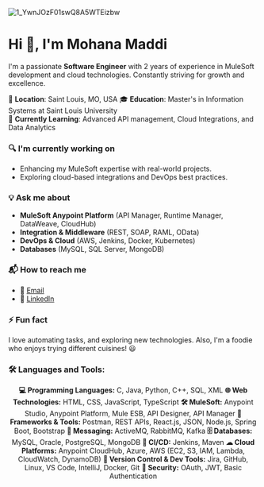 ![1_YwnJOzF01swQ8A5WTEizbw](https://github.com/user-attachments/assets/e2980ec0-9a1c-4194-86e6-6ff347d5c246)

<p align="center">
  <h1>Hi 👋, I'm Mohana Maddi</h1>
</p>


I'm a passionate **Software Engineer** with 2 years of experience in MuleSoft development and cloud technologies. Constantly striving for growth and excellence.

📍 **Location**: Saint Louis, MO, USA 
🎓 **Education**: Master's in Information Systems at Saint Louis University  
🌱 **Currently Learning**: Advanced API management, Cloud Integrations, and Data Analytics  

### 🔍 I'm currently working on  
- Enhancing my MuleSoft expertise with real-world projects.  
- Exploring cloud-based integrations and DevOps best practices.  

### 💡 Ask me about  
- **MuleSoft Anypoint Platform** (API Manager, Runtime Manager, DataWeave, CloudHub)  
- **Integration & Middleware** (REST, SOAP, RAML, OData)  
- **DevOps & Cloud** (AWS, Jenkins, Docker, Kubernetes)  
- **Databases** (MySQL, SQL Server, MongoDB)

### 📬 How to reach me 
- 📧 [Email](mailto:maddimohana@gmail.com)  
- 🔗 [LinkedIn](https://www.linkedin.com/in/mohana-maddi-931bba189/)

### ⚡ Fun fact 
I love automating tasks, and exploring new technologies. Also, I'm a foodie who enjoys trying different cuisines! 😃

### 🛠️ Languages and Tools:
<p align="center">
  <b>💻 Programming Languages:</b> C, Java, Python, C++, SQL, XML  
  <b>🌐 Web Technologies:</b> HTML, CSS, JavaScript, TypeScript  
  <b>🛠 MuleSoft:</b> Anypoint Studio, Anypoint Platform, Mule ESB, API Designer, API Manager  
  <b>🚀 Frameworks & Tools:</b> Postman, REST APIs, React.js, JSON, Node.js, Spring Boot, Bootstrap  
  <b>📩 Messaging:</b> ActiveMQ, RabbitMQ, Kafka  
  <b>🗄 Databases:</b> MySQL, Oracle, PostgreSQL, MongoDB  
  <b>🔧 CI/CD:</b> Jenkins, Maven  
  <b>☁ Cloud Platforms:</b> Anypoint CloudHub, Azure, AWS (EC2, S3, IAM, Lambda, CloudWatch, DynamoDB)  
  <b>📌 Version Control & Dev Tools:</b> Jira, GitHub, Linux, VS Code, IntelliJ, Docker, Git  
  <b>🔐 Security:</b> OAuth, JWT, Basic Authentication  
</p>


